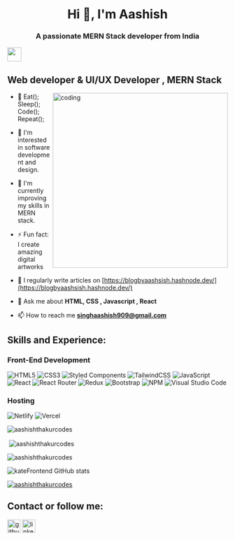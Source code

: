 
<h1 align="center">Hi 👋, I'm Aashish</h1>
<h3 align="center">A passionate MERN Stack developer from India</h3>

<img src="https://github.com/blackcater/blackcater/raw/main/images/Hi.gif" height="32"/></h1>
<h2>Web developer & UI/UX Developer , MERN Stack</h2>
<img align='right' width='400' alt='coding' src='https://camo.githubusercontent.com/e20822b4282c07ffd010cd05f855a6561d3b62358ca9e607e4901288dd748fcb/68747470733a2f2f63646e2e6472696262626c652e636f6d2f75736572732f323133313939332f73637265656e73686f74732f343934383733362f74686f75676874776f726b732d6769665f6472696262626c652e676966'>

- 💞️ Eat(); Sleep(); Code(); Repeat();
- 👀 I'm interested in software development and design.
- 🌱 I'm currently improving my skills in MERN stack.
- ⚡ Fun fact: I create amazing digital artworks<br>

- 📝 I regularly write articles on [https://blogbyaashsish.hashnode.dev/](https://blogbyaashsish.hashnode.dev/)

- 💬 Ask me about **HTML, CSS , Javascript , React**

- 📫 How to reach me **singhaashish909@gmail.com**


## Skills and Experience:
<!-- https://simpleicons.org -->
<!-- https://github.com/simple-icons/simple-icons/blob/develop/slugs.md -->

### Front-End Development

![HTML5](https://img.shields.io/badge/html5-%23E34F26.svg?style=for-the-badge&logo=html5&logoColor=white) ![CSS3](https://img.shields.io/badge/css3-%231572B6.svg?style=for-the-badge&logo=css3&logoColor=white) 	![Styled Components](https://img.shields.io/badge/styled--components-DB7093?style=for-the-badge&logo=styled-components&logoColor=white) ![TailwindCSS](https://img.shields.io/badge/tailwindcss-%2338B2AC.svg?style=for-the-badge&logo=tailwind-css&logoColor=white) ![JavaScript](https://img.shields.io/badge/javascript-%23323330.svg?style=for-the-badge&logo=javascript&logoColor=%23F7DF1E) ![React](https://img.shields.io/badge/react-%2320232a.svg?style=for-the-badge&logo=react&logoColor=%2361DAFB) ![React Router](https://img.shields.io/badge/React_Router-CA4245?style=for-the-badge&logo=react-router&logoColor=white) ![Redux](https://img.shields.io/badge/redux-%23593d88.svg?style=for-the-badge&logo=redux&logoColor=white)  ![Bootstrap](https://img.shields.io/badge/bootstrap-%23563D7C.svg?style=for-the-badge&logo=bootstrap&logoColor=white) ![NPM](https://img.shields.io/badge/NPM-%23CB3837.svg?style=for-the-badge&logo=npm&logoColor=white) ![Visual Studio Code](https://img.shields.io/badge/Visual%20Studio%20Code-0078d7.svg?style=for-the-badge&logo=visual-studio-code&logoColor=white)

<!-- ### Web & Graphic design
![Adobe Photoshop](https://img.shields.io/badge/adobe%20photoshop-%2331A8FF.svg?style=for-the-badge&logo=adobe%20photoshop&logoColor=white) ![Adobe Illustrator](https://img.shields.io/badge/adobe%20illustrator-%23FF9A00.svg?style=for-the-badge&logo=adobe%20illustrator&logoColor=white) ![Adobe InDesign](https://img.shields.io/badge/Adobe%20InDesign-49021F?style=for-the-badge&logo=adobeindesign&logoColor=white) ![Adobe Lightroom](https://img.shields.io/badge/Adobe%20Lightroom-31A8FF.svg?style=for-the-badge&logo=Adobe%20Lightroom&logoColor=white) ![Figma](https://img.shields.io/badge/figma-%23F24E1E.svg?style=for-the-badge&logo=figma&logoColor=white) -->


### Hosting
![Netlify](https://img.shields.io/badge/netlify-%23000000.svg?style=for-the-badge&logo=netlify&logoColor=#00C7B7)   ![Vercel](https://img.shields.io/badge/vercel-%23000000.svg?style=for-the-badge&logo=vercel&logoColor=white)

<p align="left"> <img src="https://komarev.com/ghpvc/?username=aashishthakurcodes&label=Profile%20views&color=0e75b6&style=flat" alt="aashishthakurcodes" /> </p>



<p >&nbsp;<img align="center" src="https://github-readme-stats.vercel.app/api?username=aashishthakurcodes&show_icons=true&locale=en" alt="aashishthakurcodes" /></p>

<p><img align="center" src="https://github-readme-streak-stats.herokuapp.com/?user=aashishthakurcodes&" alt="aashishthakurcodes" /></p>

<!-- ![kateFrontend GitHub stats](https://github-readme-stats-git-masterrstaa-rickstaa.vercel.app/api?username=kateFrontend) -->

![kateFrontend GitHub stats](https://github-readme-stats-git-masterrstaa-rickstaa.vercel.app/api/top-langs/?username=kateFrontend&show_icons=true) 


<p align="left"> <a href="https://github.com/ryo-ma/github-profile-trophy"><img src="https://github-profile-trophy.vercel.app/?username=aashishthakurcodes" alt="aashishthakurcodes" /></a> </p>
<!-- ![](https://komarev.com/ghpvc/?username=kateFrontend) -->

## Contact or follow me:

[<img src='https://cdn.jsdelivr.net/npm/simple-icons@3.0.1/icons/github.svg' alt='github' height='30'>](https://github.com/aashishthakurcodes)
[<img src='https://cdn.jsdelivr.net/npm/simple-icons@3.0.1/icons/linkedin.svg' alt='linkedin' height='30'>](linkedin.com/in/aashish-singh-345980248) 

<!---
kateFrontend/kateFrontend is a ✨ special ✨ repository because its `README.md` (this file) appears on your GitHub profile.
You can click the Preview link to take a look at your changes.
--->
